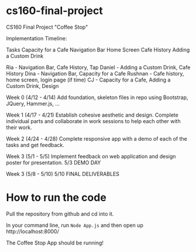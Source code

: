 # cs160-final-project
CS160 Final Project "Coffee Stop"


Implementation Timeline:

Tasks
Capacity for a Cafe
Navigation Bar
Home Screen
Cafe History
Adding a Custom Drink

Ria - Navigation Bar, Cafe History, Tap
Daniel -  Adding a Custom Drink, Cafe History
Dina - Navigation Bar, Capacity for a Cafe
Rushnan - Cafe history, home screen, login page (if time)
CJ - Capacity for a Cafe, Adding a Custom Drink, Design

Week 0 (4/12 - 4/14)
Add foundation, skeleton files in repo using Bootstrap, JQuery, Hammer.js, …

Week 1 (4/17 - 4/21)
Establish cohesive aesthetic and design. Complete individual parts and collaborate in work sessions to help each other with their work.

Week 2 (4/24 - 4/28)
Complete responsive app with a demo of each of the tasks and get feedback.

Week 3 (5/1 - 5/5)
Implement feedback on web application and design poster for presentation.
5/3 DEMO DAY

Week 3 (5/8 - 5/10)
5/10 FINAL DELIVERABLES

# How to run the code
Pull the repository from github and cd into it. 

In your command line, run `Node App.js` and then open up http://localhost:8000/

The Coffee Stop App should be running!

